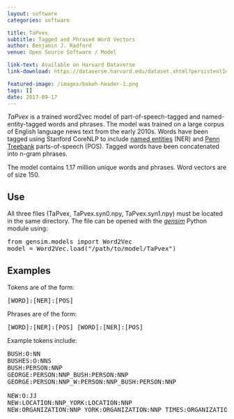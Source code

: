 ```yaml
---
layout: software
categories: software

title: TaPvex
subtitle: Tagged and Phrased Word Vectors
author: Benjamin J. Radford
venue: Open Source Software / Model

link-text: Available on Harvard Dataverse
link-download: https://dataverse.harvard.edu/dataset.xhtml?persistentId=doi:10.7910/DVN/VKPIAL

featured-image: /images/bokeh-header-1.png
tags: []
date: 2017-09-17
---
```


<i>TaPvex</i> is a trained word2vec model of part-of-speech-tagged and named-entity-tagged words and phrases. The model was trained on a large corpus of English language news text from the early 2010s. Words have been tagged using Stanford CoreNLP to include <a href="https://nlp.stanford.edu/software/CRF-NER.shtml">named entities</a> (NER) and <a href="https://www.ling.upenn.edu/courses/Fall_2003/ling001/penn_treebank_pos.html">Penn Treebank</a> parts-of-speech (POS). Tagged words have been concatenated into n-gram phrases.<br> 

The model contains 1.17 million unique words and phrases. Word vectors are of size 150.

<h2> Use </h2>
All three files (TaPvex, TaPvex.syn0.npy, TaPvex.syn1.npy) must be located in the same directory. The file can be opened with the <a href="https://radimrehurek.com/gensim/models/word2vec.html"><i>gensim</i></a> Python module using:
<pre>
from gensim.models import Word2Vec
model = Word2Vec.load("/path/to/model/TaPvex")
</pre>

<h2> Examples </h2>

Tokens are of the form:
<pre>[WORD]:[NER]:[POS]</pre>

Phrases are of the form:
<pre>[WORD]:[NER]:[POS]_[WORD]:[NER]:[POS]</pre>

Example tokens include:

<pre>
BUSH:O:NN
BUSHES:O:NNS
BUSH:PERSON:NNP
GEORGE:PERSON:NNP_BUSH:PERSON:NNP 
GEORGE:PERSON:NNP_W:PERSON:NNP_BUSH:PERSON:NNP

NEW:O:JJ
NEW:LOCATION:NNP_YORK:LOCATION:NNP
NEW:ORGANIZATION:NNP_YORK:ORGANIZATION:NNP_TIMES:ORGANIZATION:NNP
</pre>